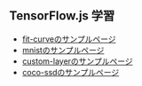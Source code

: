 ## TensorFlow.js 学習

* [fit-curveのサンプルページ](https://ampcpmgp.github.io/weekly-report/tensorflow-js-study/3-fit-curve/public/)
* [mnistのサンプルページ](https://ampcpmgp.github.io/weekly-report/tensorflow-js-study/4-mnist/public/)
* [custom-layerのサンプルページ](https://ampcpmgp.github.io/weekly-report/tensorflow-js-study/5-custom-layer/public/)
* [coco-ssdのサンプルページ](https://ampcpmgp.github.io/weekly-report/tensorflow-js-study/6-coco-ssd/public/)
